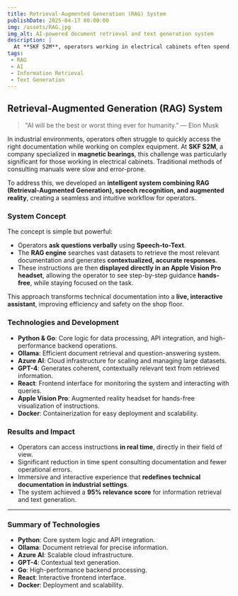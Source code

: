 ```yaml
---
title: Retrieval-Augmented Generation (RAG) System
publishDate: 2025-04-17 00:00:00
img: /assets/RAG.jpg
img_alt: AI-powered document retrieval and text generation system
description: |
  At **SKF S2M**, operators working in electrical cabinets often spend a lot of time consulting documentation to operate equipment correctly, which is time-consuming and prone to errors. To solve this, we developed an **intelligent system combining RAG (Retrieval-Augmented Generation), Speech-to-Text, and augmented reality**. Operators can ask questions verbally, and the system retrieves and displays relevant instructions directly in an **Apple Vision Pro headset**, allowing hands-free access and increasing efficiency and safety.
tags:
 - RAG
 - AI
 - Information Retrieval
 - Text Generation
---
```

## Retrieval-Augmented Generation (RAG) System

> "AI will be the best or worst thing ever for humanity." — Elon Musk

In industrial environments, operators often struggle to quickly access the right documentation while working on complex equipment. At **SKF S2M**, a company specialized in **magnetic bearings**, this challenge was particularly significant for those working in electrical cabinets. Traditional methods of consulting manuals were slow and error-prone.  

To address this, we developed an **intelligent system combining RAG (Retrieval-Augmented Generation), speech recognition, and augmented reality**, creating a seamless and intuitive workflow for operators.

### System Concept

The concept is simple but powerful:  
- Operators **ask questions verbally** using **Speech-to-Text**.  
- The **RAG engine** searches vast datasets to retrieve the most relevant documentation and generates **contextualized, accurate responses**.  
- These instructions are then **displayed directly in an Apple Vision Pro headset**, allowing the operator to see step-by-step guidance **hands-free**, while staying focused on the task.

This approach transforms technical documentation into a **live, interactive assistant**, improving efficiency and safety on the shop floor.

### Technologies and Development

- **Python & Go**: Core logic for data processing, API integration, and high-performance backend operations.  
- **Ollama**: Efficient document retrieval and question-answering system.  
- **Azure AI**: Cloud infrastructure for scaling and managing large datasets.  
- **GPT-4**: Generates coherent, contextually relevant text from retrieved information.  
- **React**: Frontend interface for monitoring the system and interacting with queries.  
- **Apple Vision Pro**: Augmented reality headset for hands-free visualization of instructions.  
- **Docker**: Containerization for easy deployment and scalability.

### Results and Impact

- Operators can access instructions **in real time**, directly in their field of view.  
- Significant reduction in time spent consulting documentation and fewer operational errors.  
- Immersive and interactive experience that **redefines technical documentation in industrial settings**.  
- The system achieved a **95% relevance score** for information retrieval and text generation.

---

### Summary of Technologies

- **Python**: Core system logic and API integration.  
- **Ollama**: Document retrieval for precise information.  
- **Azure AI**: Scalable cloud infrastructure.  
- **GPT-4**: Contextual text generation.  
- **Go**: High-performance backend processing.  
- **React**: Interactive frontend interface.  
- **Docker**: Deployment and scalability.
